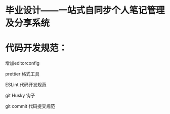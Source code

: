 # 毕业设计——一站式自同步个人笔记管理及分享系统





# 代码开发规范：

增加editorconfig

prettier 格式工具

ESLint 代码开发规范

git Husky 钩子

git commit 代码提交规范

